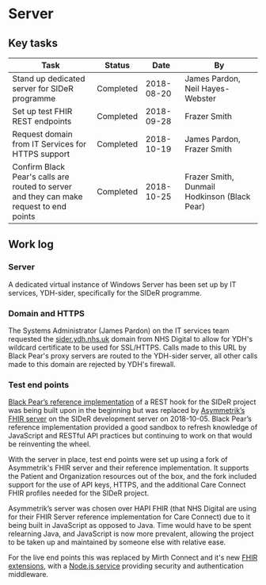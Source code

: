 # Server
## Key tasks
Task | Status | Date | By |
-----|--------|------|----|
Stand up dedicated server for SIDeR programme | Completed | 2018-08-20 | James Pardon, Neil Hayes-Webster
Set up test FHIR REST endpoints | Completed | 2018-09-28 | Frazer Smith
Request domain from IT Services for HTTPS support | Completed | 2018-10-19 | James Pardon, Frazer Smith
Confirm Black Pear's calls are routed to server<br>and they can make request to end points | Completed | 2018-10-25 | Frazer Smith, Dunmail Hodkinson (Black Pear)

## Work log
### Server
A dedicated virtual instance of Windows Server has been set up by IT services, YDH-sider, specifically for the SIDeR programme.

### Domain and HTTPS
The Systems Administrator (James Pardon) on the IT services team requested the [sider.ydh.nhs.uk](https://sider.ydh.nhs.uk) domain from NHS Digital to allow for YDH's wildcard certificate to be used for SSL/HTTPS. Calls made to this URL by Black Pear's proxy servers are routed to the YDH-sider server, all other calls made to this domain are rejected by YDH's firewall.

### Test end points
[Black Pear’s reference implementation](https://github.com/BlackPearSw/fhir-stu3-subscription-resthook) of a REST hook for the SIDeR project was being built upon in the beginning but was replaced by [Asymmetrik’s FHIR server](https://github.com/Asymmetrik/node-fhir-server-core) on the SIDeR development server on 2018-10-05. Black Pear’s reference implementation provided a good sandbox to refresh knowledge of JavaScript and RESTful API practices but continuing to work on that would be reinventing the wheel.

With the server in place, test end points were set up using a fork of Asymmetrik's FHIR server and their reference implementation. It supports the Patient and Organization resources out of the box, and the fork included support for the use of API keys, HTTPS, and the additional Care Connect FHIR profiles needed for the SIDeR project.

Asymmetrik’s server was chosen over HAPI FHIR (that NHS Digital are using for their FHIR Server reference implementation for Care Connect) due to it being built in JavaScript as opposed to Java. Time would have to be spent relearning Java, and JavaScript is now more prevalent, allowing the project to be taken up and maintained by someone else with relative ease.

For the live end points this was replaced by Mirth Connect and it's new [FHIR extensions](http://www.mirthcorp.com/community/wiki/pages/viewpage.action?pageId=36504815), with a [Node.js service](https://github.com/Fdawgs/ydh-sider-authentication-service) providing security and authentication middleware.